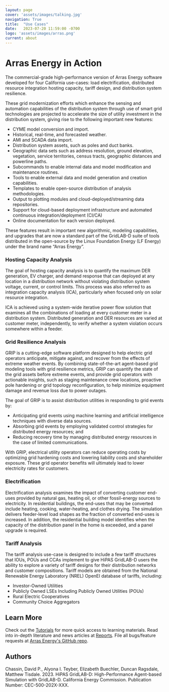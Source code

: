 ```yaml
---
layout: page
cover: 'assets/images/talking.jpg'
navigation: True
title:  "Use Cases"
date:   2023-07-20 11:59:00 -0700
logo: 'assets/images/arras.png'
current: about
---
```


# Arras Energy in Action

The commercial-grade high-performance version of Arras Energy software developed for four California use-cases: load electrification, distributed resource integration hosting capacity, tariff design, and distribution system resilience.

These grid modernization efforts which enhance the sensing and automation capabilities of the distribution system through use of smart grid technologies are projected to accelerate the size of utility investment in the distribution system, giving rise to the following important new features:

- CYME model conversion and import.
- Historical, real-time, and forecasted weather.
- AMI and SCADA data import.
- Distribution system assets, such as poles and duct banks.
- Geographic data sets such as address resolution, ground elevation, vegetation, service
territories, census tracts, geographic distances and powerline paths.
- Subcommands to enable internal data and model modification and maintenance
routines.
- Tools to enable external data and model generation and creation capabilities.
- Templates to enable open-source distribution of analysis methodologies.
- Output to plotting modules and cloud-deployed/streaming data repositories.
- Support for cloud-based deployment infrastructure and automated continuous integration/deployment (CI/CA)
- Online documentation for each version deployed.

These features result in important new algorithmic, modeling capabilities, and upgrades that
are now a standard part of the GridLAB-D suite of tools distributed in the open-source by the
Linux Foundation Energy (LF Energy) under the brand name “Arras Energy”.

### **Hosting Capacity Analysis**
The goal of hosting capacity analysis is to quantify the maximum DER generation, EV charger,
and demand response that can deployed at any location in a distribution network without
violating distribution system voltage, current, or control limits. This process was also referred
to as integration capacity analysis (ICA), particularly when focused only on solar resource
integration.

ICA is achieved using a system-wide iterative power flow solution that examines
all the combinations of loading at every customer meter in a distribution system. Distributed
generation and DER resources are varied at customer meter, independently, to verify whether
a system violation occurs somewhere within a feeder.

### **Grid Resilience Analysis**
GRIP is a cutting-edge software platform designed to help electric grid operators anticipate, mitigate against, and recover from the effects of extreme weather events. By combining state-of-the-art agent-based grid modeling tools with grid resilience metrics, GRIP can quantify the state of the grid assets before extreme events, and provide grid operators with actionable insights, such as staging maintenance crew locations, proactive pole hardening or grid topology reconfiguration, to help minimize equipment damage and revenue loss due to power outages. 

The goal of
GRIP is to assist distribution utilities in responding to grid events by:

- Anticipating grid events using machine learning and artificial intelligence techniques
with diverse data sources.
- Absorbing grid events by employing validated control strategies for distributed energy
resources; and
- Reducing recovery time by managing distributed energy resources in the case of limited
communications.

With GRIP, electrical utility operators can reduce operating costs by optimizing grid hardening costs and lowering liability costs and shareholder exposure. These grid operator benefits will ultimately lead to lower electricity rates for customers. 

### **Electrification** ###
Electrification analysis examines the impact of converting customer end-uses provided by 
natural gas, heating oil, or other fossil-energy sources to electricity. In residential buildings, 
the end-uses that may be converted include heating, cooking, water-heating, and clothes 
drying. The simulation delivers feeder-level load shapes as the fraction of converted end-uses 
is increased. In addition, the residential building model identifies when the capacity of the 
distribution panel in the home is exceeded, and a panel upgrade is required.

### **Tariff Analysis** ###
The tariff analysis use-case is designed to include a few tariff structures that IOUs, POUs and 
CCAs implement to give HiPAS GridLAB-D users the ability to explore a variety of tariff designs 
for their distribution networks and customer compositions. Tariff models are obtained from the 
National Renewable Energy Laboratory (NREL) OpenEI database of tariffs, including:
- Investor-Owned Utilities 
- Publicly Owned LSEs Including Publicly Owned Utilities (POUs)
- Rural Electric Cooperatives
- Community Choice Aggregators

## Learn More
Check out the [Tutorials](https://arras-energy.github.io/static-website/tutorials/) for more quick access to learning materials. Read into in-depth literature and news articles at [Reports](https://arras-energy.github.io/static-website/literature/). File all bugs/feature requests at [Arras Energy's GitHub repo](https://github.com/arras-energy).

## Authors
Chassin, David P., Alyona I. Teyber, Elizabeth Buechler, Duncan Ragsdale, Matthew Tisdale. 2023. HiPAS GridLAB-D: High-Performance Agent-based Simulation with GridLAB-D.
California Energy Commission. Publication Number: CEC-500-202X-XXX.

[Tutorials]:  https://arras-energy.github.io/static-website/tutorials/
[Reports]:   https://arras-energy.github.io/static-website/literature/ 
[Use-Cases]:  https://arras-energy.github.io/static-website/use-cases/ 
[Arras Energy's GitHub repo]: https://github.com/arras-energy